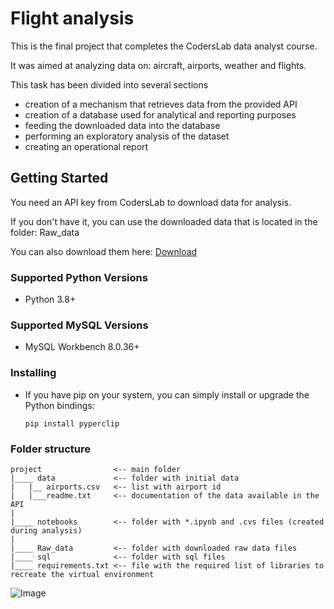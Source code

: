 # Flight analysis 

This is the final project that completes the CodersLab data analyst course.

It was aimed at analyzing data on: aircraft, airports, weather and flights.

This task has been divided into several sections

* creation of a mechanism that retrieves data from the provided API
* creation of a database used for analytical and reporting purposes
* feeding the downloaded data into the database
* performing an exploratory analysis of the dataset
* creating an operational report


## Getting Started

You need an API key from CodersLab to download data for analysis.

If you don't have it, you can use the downloaded data that is located in the folder: Raw_data

You can also download them here: [Download](https://www.kaggle.com/datasets/threnjen/2019-airline-delays-and-cancellations)

### Supported Python Versions

* Python 3.8+

### Supported MySQL Versions

* MySQL Workbench 8.0.36+

### Installing

* If you have pip on your system, you can simply install or upgrade the Python bindings:
    ```
    pip install pyperclip
    ```

### Folder structure
```
project                <-- main folder
|____ data             <-- folder with initial data
|   |__ airports.csv   <-- list with airport id 
|   |___readme.txt     <-- documentation of the data available in the API
|
|____ notebooks        <-- folder with *.ipynb and .cvs files (created during analysis)
|
|____ Raw_data         <-- folder with downloaded raw data files
|____ sql              <-- folder with sql files
|____ requirements.txt <-- file with the required list of libraries to recreate the virtual environment
```

![Image](https://images.saymedia-content.com/.image/ar_4:3%2Cc_fill%2Ccs_srgb%2Cfl_progressive%2Cq_auto:eco%2Cw_1200/MjAwMTUwMjI4Mzc1NDQ2NjM2/disadvantages-of-travelling-by-plane.jpg "icon")